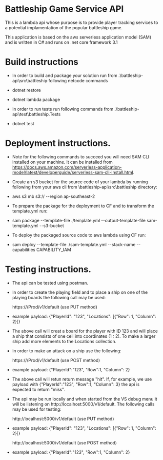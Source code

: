# Battleship Game  Service API

This is a lambda api whose purpose is to provide player tracking services to a potential implamentation of the popular battleship game.

This application is based on the aws serverless application model (SAM) and is written in C# and runs on .net core framework 3.1


# Build instructions
- In order to build and package your solution run from .\battleship-api\src\battleship following netcode commands
- dotnet restore
- dotnet lambda package 

- In order to run tests run following commands from .\battleship-api\test\battleship.Tests
- dotnet test


# Deployment instructions. 
  - Note for the following commands to succeed you will need SAM CLI installed on your machine. It can be installed from https://docs.aws.amazon.com/serverless-application-model/latest/developerguide/serverless-sam-cli-install.html.
  
  - Create an s3 bucket for the source code of your lambda by running following from your aws cli from \battleship-api\src\battleship directory: 
  - aws s3 mb s3://<you bucket name> --region ap-southeast-2

  - To prepare the package for the deployment to CF and to transform the template.yml run:
  - sam package --template-file ./template.yml --output-template-file sam-template.yml --s3-bucket <you bucket name>

  - To deploy the packaged source code to aws lambda using CF run:
  - sam deploy --template-file ./sam-template.yml --stack-name <your stack name> --capabilities CAPABILITY_IAM

  
# Testing instructions. 
 - The api can be tested using postman.
 - In order to create the playing field and to place a ship on one of the playing boards the following call may be used:

   https://<host url>/Prod/v1/default (use PUT method) 
 - example payload:  {"PlayerId": "123", "Locations": [{"Row": 1, "Column": 2}]}

 - The above call will creat a board for the player with ID 123 and will place a ship that consists of one cell into  coordinates  (1 : 2). To make a larger ship add more elements to the Locations collection.
 - In order to make an attack on a ship use the following:

   https://<host url>/Prod/v1/default (use POST method) 
 - example payload: {"PlayerId":"123", "Row":1, "Column": 2}

 - The above call will retun return message "hit". If, for example, we use payload with {"PlayerId":"123", "Row":1, "Column": 3} the api is expected to return "miss". 

 - The api may be run locally and when started from the VS debug menu it will be listening on http://localhost:5000/v1/default. The following calls may be used for testing:


   http://localhost:5000/v1/default (use PUT method) 
 - example payload:  {"PlayerId": "123", "Locations": [{"Row": 1, "Column": 2}]}

   http://localhost:5000/v1/default (use POST method) 
 - example payload: {"PlayerId":"123", "Row":1, "Column": 2}

